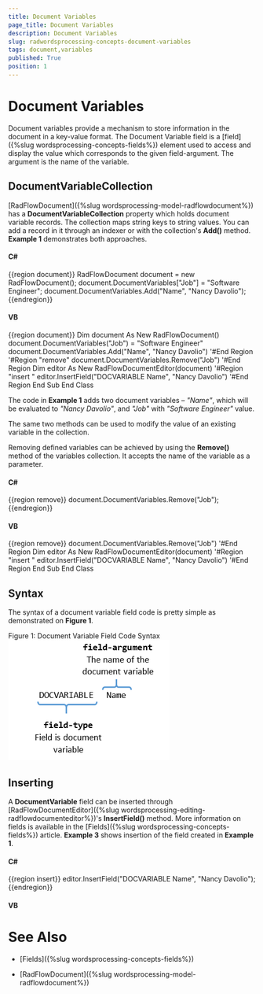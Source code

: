 ```yaml
---
title: Document Variables
page_title: Document Variables
description: Document Variables
slug: radwordsprocessing-concepts-document-variables
tags: document,variables
published: True
position: 1
---
```


# Document Variables



Document variables provide a mechanism to store information in the document in a key-value format. The Document Variable field 
        is a [field]({%slug wordsprocessing-concepts-fields%}) element used to access and display the value which corresponds to the given field-argument. 
        The argument is the name of the variable.
      

## DocumentVariableCollection

[RadFlowDocument]({%slug wordsprocessing-model-radflowdocument%}) has a __DocumentVariableCollection__ property which holds document variable records. 
          The collection maps string keys to string values. You can add a record in it through an indexer or with the collection's __Add()__ method. 
          __Example 1__ demonstrates both approaches.
        

#### __C#__

{{region document}}
	            RadFlowDocument document = new RadFlowDocument();
	            document.DocumentVariables["Job"] = "Software Engineer";
	            document.DocumentVariables.Add("Name", "Nancy Davolio");
	{{endregion}}



#### __VB__

{{region document}}
	        Dim document As New RadFlowDocument()
	        document.DocumentVariables("Job") = "Software Engineer"
	        document.DocumentVariables.Add("Name", "Nancy Davolio")
	        '#End Region
	        '#Region "remove"
	        document.DocumentVariables.Remove("Job")
	        '#End Region
	        Dim editor As New RadFlowDocumentEditor(document)
	        '#Region "insert      "
	        editor.InsertField("DOCVARIABLE Name", "Nancy Davolio")
	        '#End Region
	    End Sub
	End Class



The code in __Example 1__ adds two document variables – *"Name"*, which will be evaluated to 
          *"Nancy Davolio"*, and *"Job"* with *"Software 
          Engineer"* value.
        

The same two methods can be used to modify the value of an existing variable in the collection.
        

Removing defined variables can be achieved by using the __Remove()__ method of the variables collection. It accepts the name of the variable 
          as a parameter.
        

#### __C#__

{{region remove}}
	            document.DocumentVariables.Remove("Job");
	{{endregion}}



#### __VB__

{{region remove}}
	        document.DocumentVariables.Remove("Job")
	        '#End Region
	        Dim editor As New RadFlowDocumentEditor(document)
	        '#Region "insert      "
	        editor.InsertField("DOCVARIABLE Name", "Nancy Davolio")
	        '#End Region
	    End Sub
	End Class



## Syntax

The syntax of a document variable field code is pretty simple as demonstrated on __Figure 1__.
        

Figure 1: Document Variable Field Code Syntax![radwordsprocessing-concepts-document-variables 001](images/radwordsprocessing-concepts-document-variables001.png)

## Inserting

A __DocumentVariable__ field can be inserted through [RadFlowDocumentEditor]({%slug wordsprocessing-editing-radflowdocumenteditor%})'s 
          __InsertField()__ method. More information on fields is available in the [Fields]({%slug wordsprocessing-concepts-fields%}) article.
          __Example 3__ shows insertion of the field created in __Example 1__.
        

#### __C#__

{{region insert}}
	            editor.InsertField("DOCVARIABLE Name", "Nancy Davolio");
	{{endregion}}



#### __VB__





# See Also

 * [Fields]({%slug wordsprocessing-concepts-fields%})

 * [RadFlowDocument]({%slug wordsprocessing-model-radflowdocument%})
